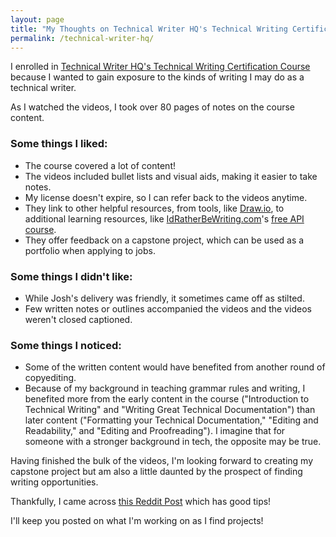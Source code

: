 ```yaml
---
layout: page
title: "My Thoughts on Technical Writer HQ's Technical Writing Certification Course"
permalink: /technical-writer-hq/
---
```


I enrolled in [Technical Writer HQ's Technical Writing Certification Course](https://technicalwriterhq.com) because I wanted to gain exposure to the kinds of writing I may do as a technical writer.

As I watched the videos, I took over 80 pages of notes on the course content.

### Some things I liked:
* The course covered a lot of content!
* The videos included bullet lists and visual aids, making it easier to take notes.
* My license doesn't expire, so I can refer back to the videos anytime.
* They link to other helpful resources, from tools, like [Draw.io](https://app.diagrams.net), to additional learning resources, like [IdRatherBeWriting.com](https://idratherbewriting.com)'s [free API course](https://idratherbewriting.com/learnapidoc/).
* They offer feedback on a capstone project, which can be used as a portfolio when applying to jobs.

### Some things I didn't like:
* While Josh's delivery was friendly, it sometimes came off as stilted.
* Few written notes or outlines accompanied the videos and the videos weren't closed captioned.

### Some things I noticed:
* Some of the written content would have benefited from another round of copyediting.
* Because of my background in teaching grammar rules and writing, I benefited more from the early content in the course ("Introduction to Technical Writing" and "Writing Great Technical Documentation") than later content ("Formatting your Technical Documentation," "Editing and Readability," and "Editing and Proofreading"). I imagine that for someone with a stronger background in tech, the opposite may be true. 

Having finished the bulk of the videos, I'm looking forward to creating my capstone project but am also a little daunted by the prospect of finding writing opportunities.

Thankfully, I came across [this Reddit Post](https://www.reddit.com/r/technicalwriting/comments/gcfmuh/a_list_of_open_source_projects_with_volunteer/) which has good tips!

I'll keep you posted on what I'm working on as I find projects!
